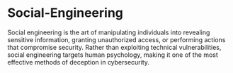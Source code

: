# Social-Engineering
Social engineering is the art of manipulating individuals into revealing sensitive information, granting unauthorized access, or performing actions that compromise security. Rather than exploiting technical vulnerabilities, social engineering targets human psychology, making it one of the most effective methods of deception in cybersecurity.
